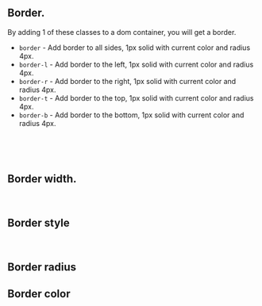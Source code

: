 ## Border.

By adding 1 of these classes to a dom container, you will get a border.<br>

- `border` - Add border to all sides, 1px solid with current color and radius 4px.
- `border-l` - Add border to the left, 1px solid with current color and radius 4px.
- `border-r` - Add border to the right, 1px solid with current color and radius 4px.
- `border-t` - Add border to the top, 1px solid with current color and radius 4px.
- `border-b` - Add border to the bottom, 1px solid with current color and radius 4px.

<br>

<hhl-live-editor title="Border" htmlCode='
    <template>
    <div class="flx-row flx-wrap gap-6 p-10">
      <div class="border">border</div>
      <div class="border-l">border-l</div>
      <div class="border-r">border-r</div>
      <div class="border-t">border-t</div>
      <div class="border-b">border-b</div>
    </div>
    </template>
    <xstyle>
      div div  {
        display: flex;
        align-items: center;
        height: 44px;
        padding: 0 5px;
      }
    </xstyle>
'>
</hhl-live-editor>

<br>

## Border width.

<hhl-live-editor title="Border width" htmlCode='
    <template>
    <div class="flx-col gap-12 p-10">
      <div class="flx-row gap-6">
        <div class="border-none">border-none</div>
        <div class="border-0">border-0</div>
        <div class="border">border</div>
        <div class="border-2">border-2</div>
        <div class="border-4">border-4</div>
        <div class="border-8">border-8</div>
      </div>
      <div class="flx-row gap-6">
        <div class="border-l-none">border-l-none</div>
        <div class="border-l-0">border-l-0</div>
        <div class="border-l">border-l</div>
        <div class="border-l-2">border-l-2</div>
        <div class="border-l-4">border-l-4</div>
        <div class="border-l-8">border-l-8</div>
      </div>
      <div class="flx-row gap-6">
        <div class="border-r-none">border-r-none</div>
        <div class="border-r-0">border-r-0</div>
        <div class="border-r">border-r</div>
        <div class="border-r-2">border-r-2</div>
        <div class="border-r-4">border-r-4</div>
        <div class="border-r-8">border-r-8</div>
      </div>
        <div class="flx-row gap-6">
        <div class="border-t-none">border-t-none</div>
        <div class="border-t-0">border-t-0</div>
        <div class="border-t">border-t</div>
        <div class="border-t-2">border-t-2</div>
        <div class="border-t-4">border-t-4</div>
        <div class="border-t-8">border-t-8</div>
      </div>
      <div class="flx-row gap-6">
        <div class="border-b-none">border-b-none</div>
        <div class="border-b-0">border-b-0</div>
        <div class="border-b">border-b</div>
        <div class="border-b-2">border-b-2</div>
        <div class="border-b-4">border-b-4</div>
        <div class="border-b-8">border-b-8</div>
      </div>
    </div>
    </template>
    <xstyle>
      div div div {
        display: flex;
        align-items: center;
        height: 44px;
        padding: 0 5px;
      }
    </xstyle>
'>
</hhl-live-editor>

<br>

## Border style

<hhl-live-editor title="Border style" htmlCode='
    <template>
    <div class="flx-row flx-wrap gap-6 p-10">
      <div class="border-4 borderStyle-solid">borderStyle-solid</div>
      <div class="border-4 borderStyle-dashed">borderStyle-dashed</div>
      <div class="border-4 borderStyle-dotted">borderStyle-dotted</div>
      <div class="border-4 borderStyle-double">borderStyle-double</div>
    </div>
    </template>
    <xstyle>
      div div  {
        display: flex;
        align-items: center;
        height: 44px;
        padding: 0 5px;
      }
    </xstyle>
'>
</hhl-live-editor>

<br>

## Border radius

<hhl-live-editor title="Border radius" htmlCode='
    <template>
    <div class="flx-row flx-wrap gap-6 p-10">
      <div class="border borderRadius-0">borderRadius-0</div>
      <div class="border borderRadius-4">borderRadius-4</div>
      <div class="border borderRadius-8">borderRadius-8</div>
      <div class="border borderRadius-12">borderRadius-12</div>
      <div class="border borderRadius-full">borderRadius-full</div>
    </div>
    <div class="flx-row flx-wrap gap-6 p-10">
      <div class="border borderRadius-tl-0">borderRadius-tl-0</div>
      <div class="border borderRadius-tl-4">borderRadius-tl-4</div>
      <div class="border borderRadius-tl-8">borderRadius-tl-8</div>
      <div class="border borderRadius-tl-12">borderRadius-tl-12</div>
      <div class="border borderRadius-tl-full">borderRadius-tl-full</div>
    </div>
    <div class="flx-row flx-wrap gap-6 p-10">
      <div class="border borderRadius-tr-0">borderRadius-tr-0</div>
      <div class="border borderRadius-tr-4">borderRadius-tr-4</div>
      <div class="border borderRadius-tr-8">borderRadius-tr-8</div>
      <div class="border borderRadius-tr-12">borderRadius-tr-12</div>
      <div class="border borderRadius-tr-full">borderRadius-tr-full</div>
    </div>
    <div class="flx-row flx-wrap gap-6 p-10">
      <div class="border borderRadius-br-0">borderRadius-br-0</div>
      <div class="border borderRadius-br-4">borderRadius-br-4</div>
      <div class="border borderRadius-br-8">borderRadius-br-8</div>
      <div class="border borderRadius-br-12">borderRadius-br-12</div>
      <div class="border borderRadius-br-full">borderRadius-br-full</div>
    </div>
    <div class="flx-row flx-wrap gap-6 p-10">
      <div class="border borderRadius-bl-0">borderRadius-bl-0</div>
      <div class="border borderRadius-bl-4">borderRadius-bl-4</div>
      <div class="border borderRadius-bl-8">borderRadius-bl-8</div>
      <div class="border borderRadius-bl-12">borderRadius-bl-12</div>
      <div class="border borderRadius-bl-full">borderRadius-bl-full</div>
    </div>
    </template>
    <xstyle>
      div div  {
        display: flex;
        align-items: center;
        justify-content: center;
        height: 30px;
        width: 120px;
        font-size: 12px;
      }
    </xstyle>
'>
</hhl-live-editor>

## Border color

<hhl-live-editor title="Border color" htmlCode='
    <template>
    <div class="flx-row flx-wrap gap-6 p-10">
      <div class="border-4 borderColor-comp">borderColor-comp</div>
      <div class="border-4 borderColor-pri">borderColor-pri</div>
      <div class="border-4 borderColor-sec">borderColor-sec</div>
      <div class="border-4 borderColor-ok">borderColor-ok</div>
      <div class="border-4 borderColor-err">borderColor-err</div>
      <div class="border-4 borderColor-warn">borderColor-warn</div>
      <div class="border-4 borderColor-info">borderColor-info</div>
      <div class="border-4 borderColor-black">borderColor-black</div>
      <div class="border-4 borderColor-white">borderColor-white</div>
      <div class="border-4 borderColor-txt-0">borderColor-txt-0</div>
      <div class="border-4 borderColor-txt-1">borderColor-txt-1</div>
      <div class="border-4 borderColor-txt-2">borderColor-txt-2</div>
      <div class="border-4 borderColor-txt-3">borderColor-txt-3</div>
      <div class="border-4 borderColor-txt-4">borderColor-txt-4</div>
      <div class="border-4 borderColor-txt-5">borderColor-txt-5</div>
      <div class="border-4 borderColor-bg-0">borderColor-bg-0</div>
      <div class="border-4 borderColor-bg-1">borderColor-bg-1</div>
      <div class="border-4 borderColor-bg-2">borderColor-bg-2</div>
      <div class="border-4 borderColor-bg-3">borderColor-bg-3</div>
      <div class="border-4 borderColor-bg-4">borderColor-bg-4</div>
      <div class="border-4 borderColor-bg-5">borderColor-bg-5</div>
    </div>
    </template>
    <xstyle>
      div div  {
        display: flex;
        align-items: center;
        justify-content: center;
        height: 44px;
        width: 150px;
      }
    </xstyle>
'>
</hhl-live-editor>








